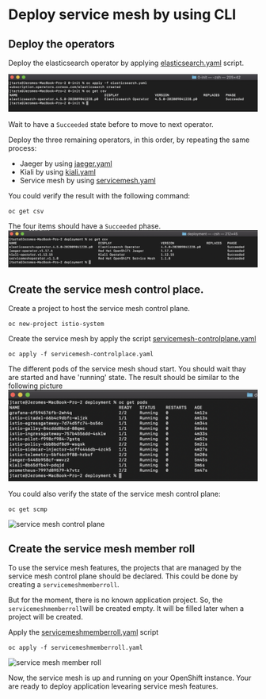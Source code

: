 # Deploy service mesh by using CLI


## Deploy the operators 

Deploy the elasticsearch operator by applying [elasticsearch.yaml](../kubernetes/deployment/elasticsearch.yaml) script.

![eleasticsearch operator](./images/elasticsearch-operator-cli.png)

Wait to have a `Succeeded` state before to move to next operator.

Deploy the three remaining operators, in this order, by repeating the same process:
* Jaeger by using [jaeger.yaml](../kubernetes/deployment/jaeger.yaml)
* Kiali by using  [kiali.yaml](../kubernetes/deployment/kiali.yaml)
* Service mesh by using [servicemesh.yaml](../kubernetes/deployment/servicemesh.yaml)

 You could verify the result with the following command:
 ```
 oc get csv
 ```
 The four items should have a `Succeeded` phase.
 ![operator deployment result](./images/operators_cli_result.png)

## Create the service mesh control place. 

Create a project to host the service mesh control plane.
``` 
oc new-project istio-system
```

Create the service mesh by apply the script [servicemesh-controlplane.yaml](../kubernetes/deployment/jaeger.yaml)
```
oc apply -f servicemesh-controlplace.yaml
```

The different pods of the service mesh shoud start. You should wait thay are started and have 'running' state.
The result should be similar to the following picture
![service mesh control plane](./images/smcp_cli_result.png)


You could also verify the state of the service mesh control plane:
```
oc get scmp
````
![service mesh control plane](./images/smcp_cli_verify.png)

## Create the service mesh member roll

To use the service mesh features, the projects that are managed by the service mesh control plane should be declared.  This could be done by creating a `servicemeshmemberroll`. 

But for the moment, there is no known application project. So, the `servicemeshmemberroll`will be created empty. It will be filled later when a project will be created.

Apply the [servicemeshmemberroll.yaml](../kubernetes/deployment/servicemeshmemberroll.yaml) script
```
oc apply -f servicemeshmemberroll.yaml
```

![service mesh member roll](./images/smmr_cli_result.png)

Now, the service mesh is up and running on your OpenShift instance. Your are ready to deploy application levearing service mesh features.
